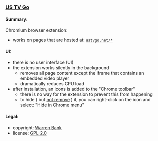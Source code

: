 ### [US TV Go](https://github.com/warren-bank/crx-US-TV-Go)

#### Summary:

Chromium browser extension:
* works on pages that are hosted at: [`ustvgo.net/*`](http://ustvgo.net/)

#### UI:

* there is no user interface (UI)
* the extension works silently in the background
  * removes all page content except the iframe that contains an embedded video player
  * dramatically reduces CPU load
* after installation, an icons is added to the "Chrome toolbar"
  * there is no way for the extension to prevent this from happening
  * to hide ( but [not remove](https://superuser.com/questions/1048619) ) it, you can right-click on the icon and select: "Hide in Chrome menu"

#### Legal:

* copyright: [Warren Bank](https://github.com/warren-bank)
* license: [GPL-2.0](https://www.gnu.org/licenses/old-licenses/gpl-2.0.txt)
